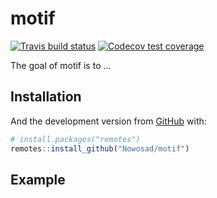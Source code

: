 
<!-- README.md is generated from README.Rmd. Please edit that file -->

# motif

<!-- badges: start -->

[![Travis build
status](https://travis-ci.org/Nowosad/motif.svg?branch=master)](https://travis-ci.org/Nowosad/motif)
[![Codecov test
coverage](https://codecov.io/gh/Nowosad/motif/branch/master/graph/badge.svg)](https://codecov.io/gh/Nowosad/motif?branch=master)
<!-- badges: end -->

The goal of motif is to
…

## Installation

<!-- You can install the released version of motif from [CRAN](https://CRAN.R-project.org) with: -->

<!-- ``` r -->

<!-- install.packages("motif") -->

<!-- ``` -->

And the development version from [GitHub](https://github.com/) with:

``` r
# install.packages("remotes")
remotes::install_github("Nowosad/motif")
```

## Example
